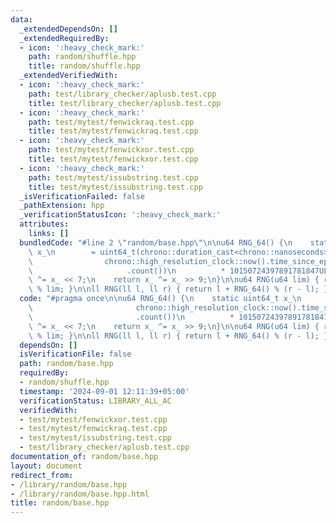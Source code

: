 ```yaml
---
data:
  _extendedDependsOn: []
  _extendedRequiredBy:
  - icon: ':heavy_check_mark:'
    path: random/shuffle.hpp
    title: random/shuffle.hpp
  _extendedVerifiedWith:
  - icon: ':heavy_check_mark:'
    path: test/library_checker/aplusb.test.cpp
    title: test/library_checker/aplusb.test.cpp
  - icon: ':heavy_check_mark:'
    path: test/mytest/fenwickraq.test.cpp
    title: test/mytest/fenwickraq.test.cpp
  - icon: ':heavy_check_mark:'
    path: test/mytest/fenwickxor.test.cpp
    title: test/mytest/fenwickxor.test.cpp
  - icon: ':heavy_check_mark:'
    path: test/mytest/issubstring.test.cpp
    title: test/mytest/issubstring.test.cpp
  _isVerificationFailed: false
  _pathExtension: hpp
  _verificationStatusIcon: ':heavy_check_mark:'
  attributes:
    links: []
  bundledCode: "#line 2 \"random/base.hpp\"\n\nu64 RNG_64() {\n    static uint64_t\
    \ x_\n        = uint64_t(chrono::duration_cast<chrono::nanoseconds>(\n       \
    \                chrono::high_resolution_clock::now().time_since_epoch())\n  \
    \                     .count())\n          * 10150724397891781847ULL;\n    x_\
    \ ^= x_ << 7;\n    return x_ ^= x_ >> 9;\n}\n\nu64 RNG(u64 lim) { return RNG_64()\
    \ % lim; }\n\nll RNG(ll l, ll r) { return l + RNG_64() % (r - l); }\n"
  code: "#pragma once\n\nu64 RNG_64() {\n    static uint64_t x_\n        = uint64_t(chrono::duration_cast<chrono::nanoseconds>(\n\
    \                       chrono::high_resolution_clock::now().time_since_epoch())\n\
    \                       .count())\n          * 10150724397891781847ULL;\n    x_\
    \ ^= x_ << 7;\n    return x_ ^= x_ >> 9;\n}\n\nu64 RNG(u64 lim) { return RNG_64()\
    \ % lim; }\n\nll RNG(ll l, ll r) { return l + RNG_64() % (r - l); }"
  dependsOn: []
  isVerificationFile: false
  path: random/base.hpp
  requiredBy:
  - random/shuffle.hpp
  timestamp: '2024-09-01 12:11:39+05:00'
  verificationStatus: LIBRARY_ALL_AC
  verifiedWith:
  - test/mytest/fenwickxor.test.cpp
  - test/mytest/fenwickraq.test.cpp
  - test/mytest/issubstring.test.cpp
  - test/library_checker/aplusb.test.cpp
documentation_of: random/base.hpp
layout: document
redirect_from:
- /library/random/base.hpp
- /library/random/base.hpp.html
title: random/base.hpp
---
```

